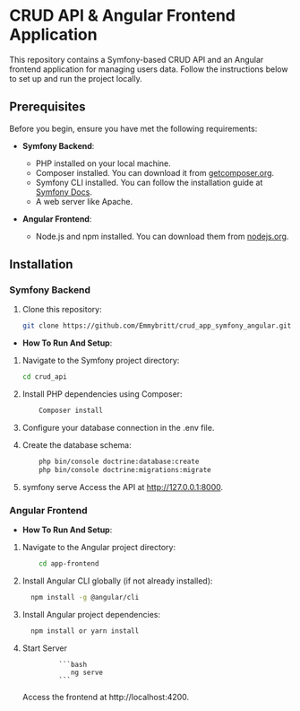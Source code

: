 # CRUD API & Angular Frontend Application

This repository contains a Symfony-based CRUD API and an Angular frontend application for managing users data. Follow the instructions below to set up and run the project locally.

## Prerequisites

Before you begin, ensure you have met the following requirements:

- **Symfony Backend**:

     - PHP installed on your local machine.
     - Composer installed. You can download it from [getcomposer.org](https://getcomposer.org/).
     - Symfony CLI installed. You can follow the installation guide at [Symfony Docs](https://symfony.com/download).
     - A web server like Apache.

- **Angular Frontend**:
     - Node.js and npm installed. You can download them from [nodejs.org](https://nodejs.org/).

## Installation

### Symfony Backend

1. Clone this repository:

      ```bash
      git clone https://github.com/Emmybritt/crud_app_symfony_angular.git
      ```

- **How To Run And Setup**:

1. Navigate to the Symfony project directory:

      ```bash
      cd crud_api

      ```

2. Install PHP dependencies using Composer:

      ```bash
          Composer install
      ```

3. Configure your database connection in the .env file.

4. Create the database schema:

      ```bash
          php bin/console doctrine:database:create
          php bin/console doctrine:migrations:migrate
      ```

5. symfony serve
   Access the API at http://127.0.0.1:8000.

### Angular Frontend

- **How To Run And Setup**:

1. Navigate to the Angular project directory:

      ```bash
          cd app-frontend
      ```

2. Install Angular CLI globally (if not already installed):

      ```bash
        npm install -g @angular/cli
      ```

3. Install Angular project dependencies:

      ```bash
        npm install or yarn install
      ```

4. Start Server

                ```bash
                   ng serve
                ```

      Access the frontend at http://localhost:4200.
